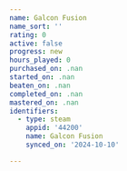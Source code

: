 ```yaml
---
name: Galcon Fusion
name_sort: ''
rating: 0
active: false
progress: new
hours_played: 0
purchased_on: .nan
started_on: .nan
beaten_on: .nan
completed_on: .nan
mastered_on: .nan
identifiers:
  - type: steam
    appid: '44200'
    name: Galcon Fusion
    synced_on: '2024-10-10'

---
```

